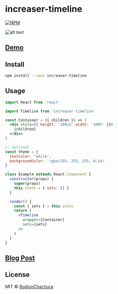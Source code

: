 # increaser-timeline

> 

[![NPM](https://img.shields.io/npm/v/increaser-timeline.svg)](https://www.npmjs.com/package/increaser-timeline)

![alt text](https://cdn-images-1.medium.com/max/2000/1*x82VVUaS-xuLv-BzjTn_wQ.gif)

## [Demo](https://radzionc.github.io/increaser-timeline/)

## Install

```bash
npm install --save increaser-timeline
```

## Usage

```jsx
import React from 'react'

import Timeline from 'increaser-timeline'

const Container = ({ children }) => (
  <div style={{ height: '100vh' width: '100%' }}>
    {children}
  </div>
)

// optional
const theme = {
  textColor: 'white',
  backgroundColor: 'rgba(255, 255, 255, 0.14)'
}

class Example extends React.Component {
  constructor(props) {
    super(props)
    this.state = { sets: [] }
  }

  render() {
    const { sets } = this.state
    return (
      <Timeline
        wrapper={Container}
        sets={sets}
      />
    )
  }
}
```
## [Blog Post](https://geekrodion.com/blog/timeline-react)

## License

MIT © [RodionChachura](https://geekrodion.com)
